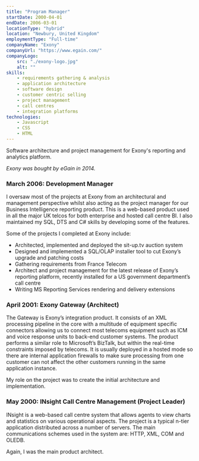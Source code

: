 ```yaml
---
title: "Program Manager"
startDate: 2000-04-01
endDate: 2006-03-01
locationType: "hybrid"
location: "Newbury, United Kingdom"
employmentType: "Full-time"
companyName: "Exony"
companyUrl: "https://www.egain.com/"
companyLogo:
    src: "./exony-logo.jpg"
    alt: ""
skills:
    - requirements gathering & analysis
    - application architecture
    - software design
    - customer centric selling
    - project management
    - call centres
    - integration platforms
technologies:
    - Javascript
    - CSS
    - HTML
---
```

Software architecture and project management for Exony's reporting and analytics platform.

_Exony was bought by eGain in 2014._

### March 2006: Development Manager

I oversaw most of the projects at Exony from an architectural and management perspective whilst also acting as the project manager for our Business Intelligence reporting product. This is a web-based product used in all the major UK telcos for both enterprise and hosted call centre BI. I also maintained my SQL, DTS and C# skills by developing some of the features.

Some of the projects I completed at Exony include:

- Architected, implemented and deployed the sit-up.tv auction system
- Designed and implemented a SQL/OLAP installer tool to cut Exony’s upgrade and patching costs
- Gathering requirements from France Telecom
- Architect and project management for the latest release of Exony’s reporting platform, recently installed for a US government department’s call centre
- Writing MS Reporting Services rendering and delivery extensions

### April 2001: Exony Gateway (Architect)

The Gateway is Exony’s integration product. It consists of an XML processing pipeline in the core with a multitude of equipment specific connectors allowing us to connect most telecoms equipment such as ICM and voice response units to back-end customer systems. The product performs a similar role to Microsoft’s BizTalk, but within the real-time constraints imposed by telecoms. It is usually deployed in a hosted mode so there are internal application firewalls to make sure processing from one customer can not affect the other customers running in the same application instance.

My role on the project was to create the initial architecture and implementation.

### May 2000: INsight Call Centre Management (Project Leader)

INsight is a web-based call centre system that allows agents to view charts and statistics on various operational aspects. The project is a typical n-tier application distributed across a number of servers. The main communications schemes used in the system are: HTTP, XML, COM and OLEDB.

Again, I was the main product architect.
